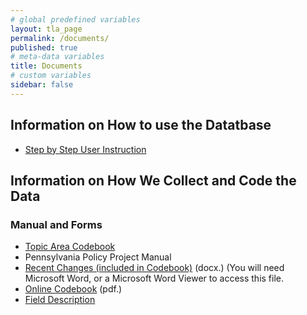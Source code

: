 ```yaml
---
# global predefined variables
layout: tla_page
permalink: /documents/
published: true
# meta-data variables
title: Documents
# custom variables
sidebar: false
---
```

## Information on How to use the Datatbase
- [Step by Step User Instruction](https://drive.google.com/file/d/1iT1mI7ZlJQlNbIYp1C28ubeU_gOGtSfo/view?usp=sharing)

## Information on How We Collect and Code the Data

### Manual and Forms
- [Topic Area Codebook](https://drive.google.com/file/d/1U_p9jmvTYsEXqNhnSqfhxGh60bWCcWBP/view?usp=sharing)
- Pennsylvania Policy Project Manual
- [Recent Changes (included in Codebook)](https://drive.google.com/file/d/1X8gMvqvQAm8oCI7BQ-8PxwgYDTrkuq20/view?usp=sharing) (docx.) (You will need Microsoft Word, or a Microsoft Word Viewer to access this file.
- [Online Codebook](https://liberalarts.temple.edu/sites/liberalarts/files/Pennsylvania%20Policy%20Database%20Codebook.pdf) (pdf.)
- [Field Description](https://drive.google.com/file/d/1X8gMvqvQAm8oCI7BQ-8PxwgYDTrkuq20/view?usp=sharing)
